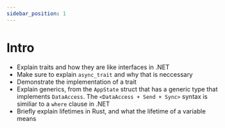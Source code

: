 ```yaml
---
sidebar_position: 1
---
```


# Intro

- Explain traits and how they are like interfaces in .NET
- Make sure to explain `async_trait` and why that is neccessary
- Demonstrate the implementation of a trait
- Explain generics, from the `AppState` struct that has a generic type that implements `DataAccess`. The `<DataAccess + Send + Sync>` syntax is similiar to a `where` clause in .NET
- Briefly explain lifetimes in Rust, and what the lifetime of a variable means